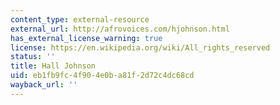```yaml
---
content_type: external-resource
external_url: http://afrovoices.com/hjohnson.html
has_external_license_warning: true
license: https://en.wikipedia.org/wiki/All_rights_reserved
status: ''
title: Hall Johnson
uid: eb1fb9fc-4f90-4e0b-a81f-2d72c4dc68cd
wayback_url: ''
---
```

